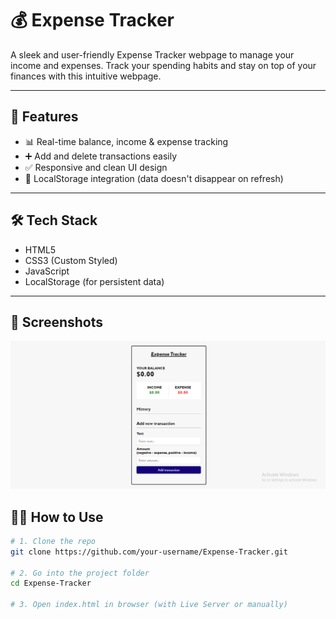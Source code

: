 # 💰 Expense Tracker

A sleek and user-friendly Expense Tracker webpage to manage your income and expenses. Track your spending habits and stay on top of your finances with this intuitive webpage.

---

## 🚀 Features

- 📊 Real-time balance, income & expense tracking  
- ➕ Add and delete transactions easily  
- ✅ Responsive and clean UI design  
- 💾 LocalStorage integration (data doesn't disappear on refresh)  

---

## 🛠️ Tech Stack

- HTML5  
- CSS3 (Custom Styled)  
- JavaScript 
- LocalStorage (for persistent data)  

---

## 📸 Screenshots
![Screenshot](https://github.com/SahilZone75/Expense-Tracker/blob/main/ExpenseTracker/screenshot.png)


## 🧑‍💻 How to Use

```bash
# 1. Clone the repo
git clone https://github.com/your-username/Expense-Tracker.git

# 2. Go into the project folder
cd Expense-Tracker

# 3. Open index.html in browser (with Live Server or manually)
